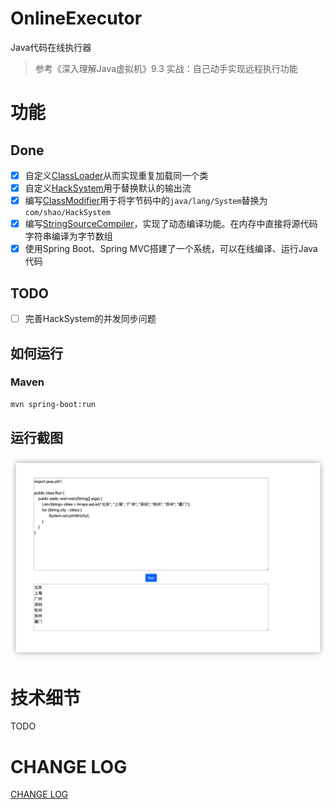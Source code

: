 # OnlineExecutor
Java代码在线执行器
> 参考《深入理解Java虚拟机》9.3 实战：自己动手实现远程执行功能
# 功能
## Done
- [x] 自定义[ClassLoader](src/main/java/com/shao/execute/MyClassLoader.java)从而实现重复加载同一个类
- [x] 自定义[HackSystem](src/main/java/com/shao/execute/HackSystem.java)用于替换默认的输出流
- [x] 编写[ClassModifier](src/main/java/com/shao/execute/ClassModifier.java)用于将字节码中的`java/lang/System`替换为`com/shao/HackSystem`
- [x] 编写[StringSourceCompiler](src/main/java/com/shao/compile/StringSourceCompiler.java)，实现了动态编译功能。在内存中直接将源代码字符串编译为字节数组
- [x] 使用Spring Boot、Spring MVC搭建了一个系统，可以在线编译、运行Java代码

## TODO
- [ ] 完善HackSystem的并发同步问题
## 如何运行

### Maven

```bash
mvn spring-boot:run 
```

## 运行截图
![](img/ScreenShot.png)
# 技术细节
TODO

# CHANGE LOG
[CHANGE LOG](CHANGELOG.md)

